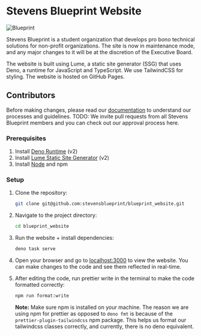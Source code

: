 # Stevens Blueprint Website

![Blueprint](/src/assets/logos/logo_banner.png)

Stevens Blueprint is a student organization that develops pro bono technical solutions for non-profit organizations. The site is now in maintenance mode, and any major changes to it will be at the discretion of the Executive Board. 

The website is built using Lume, a static site generator (SSG) that uses Deno, a runtime for JavaScript and TypeScript. We use TailwindCSS for styling. The website is hosted on GitHub Pages.

## Contributors

Before making changes, please read our [documentation](DOCS.md) to understand our processes and guidelines. TODO: We invite pull requests from all Stevens Blueprint members and you can check out our approval process here.

### Prerequisites

1. Install [Deno Runtime](https://docs.deno.com/runtime/getting_started/installation/) (v2)
2. Install [Lume Static Site Generator](https://lume.land/) (v2)
3. Install [Node](https://nodejs.org/en/download) and npm

### Setup

1. Clone the repository:

    ```bash
    git clone git@github.com:stevensblueprint/blueprint_website.git
    ```

2. Navigate to the project directory:

    ```bash
    cd blueprint_website
    ```

3. Run the website + install dependencies:

    ```bash
    deno task serve
    ```

4. Open your browser and go to [localhost:3000](http://localhost:3000) to view the website. You can make changes to the code and see them reflected in real-time.

5. After editing the code, run prettier write in the terminal to make the code formatted correctly:

    ```bash
    npm run format:write
    ```

    **Note:** Make sure npm is installed on your machine. The reason we are using npm for prettier as opposed to `deno fmt` is because of the `prettier-plugin-tailwindcss` npm package. This helps us format our tailwindcss classes correctly, and currently, there is no deno equivalent.
